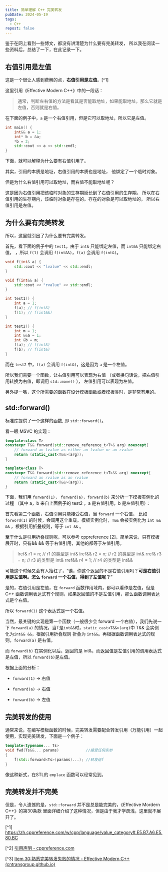 ```yaml
---
title: 简单理解 C++ 完美转发
pubDate: 2024-05-19
tags:
  - C++
repost: false
---
```


鉴于在网上看到一些博文，都没有讲清楚为什么要有完美转发，
所以我在阅读一些资料后，总结了一下，在此记录一下。

## 右值引用是左值

这是一个很让人感到费解的点，**右值引用是左值**。[^1]

这里引用《Effective Modern C++》中的一段话：

> 通常，判断左右值的方法是看其是否能取地址，如果能取地址，那么它就是左值，否则就是右值。

在下面的例子中，`a` 是一个右值引用，但是它可以取地址，所以它是左值。

```cpp
int main() {
    int&& a = 1;
    int* b = &a;
    *b = 2;
    std::cout << a << std::endl;
}
```

下面，就可以解释为什么要有右值引用了。

其实，引用的本质是地址，右值引用的本质也是地址，
他绑定了一个临时对象。

但是为什么右值引用可以取地址，而右值不能取地址呢？

这是因为右值引用把该临时对象的生存期延长到了右值引用的生存期。
所以在右值引用的生存期内，该临时对象是存在的。存在的对象是可以取地址的，
所以右值引用是左值。

## 为什么要有完美转发

所以，这里就引出了为什么要有完美转发。

首先，看下面的例子中的 `test1`，由于 `int&` 只能绑定左值，而 `int&&` 只能绑定右值，
，所以 `f(1)` 会调用 `f(int&&)`，`f(a)` 会调用 `f(int&)`。

```cpp
void f(int& a) {
    std::cout << "lvalue" << std::endl;
}

void f(int&& a) {
    std::cout << "rvalue" << std::endl;
}

int test1() {
    int a = 1;
    f(a); // f(int&)
    f(1); // f(int&&)
}

int test2() {
    int m = 1;
    int &&a = 1;
    int &b = m;
    f(a); // f(int&)
    f(b); // f(int&)
}
```

而在 `test2` 中，`f(a)` 会调用 `f(int&)`，这是因为 `a` 是一个左值。

所以我们需要一个函数，让右值引用可以表现为右值
（或者换句话说，把右值引用转换为右值，即调用 `std::move()` ），
左值引用可以表现为左值。

另外提一嘴，这个所需要的函数在设计模板函数或者模板类时，是非常有用的。

## std::forward()

标准库提供了一个这样的函数, 即 `std::forward()`。

看一眼 MSVC 的实现：

```cpp
template<class T>
constexpr T&& forward(std::remove_reference_t<T>& arg) noexcept{
    // forward an lvalue as either an lvalue or an rvalue
    return (static_cast<T&&>(arg));
}

template<class T>
constexpr T&& forward(std::remove_reference_t<T>&& arg) noexcept{
    // forward an rvalue as an rvalue
    return (static_cast<T&&>(arg));
}
```

下面，我们用 `forward(1)`， `forward(a)`，`forward(b)` 来分析一下模板实例化的过程 （其中 a，b 来自上面例子的 test2 ，a 是右值引用，b 是左值引用）：



首先看第二个函数，右值引用只能接受右值，当 `forward` 一个右值， 比如 `forword(1)` 的时候，会调用这个重载。模板实例化时，`T&&` 会被实例化为 `int && &&` ，根据引用折叠规则，等于 `int &&` 。

至于什么是引用折叠规则呢，可以参考 cppreference [2]，简单来说，只有模板展开时，只有&& && 等于右值引用，其他的都等于左值引用。

> lref&  r1 = n; // r1 的类型是 int&
> lref&& r2 = n; // r2 的类型是 int&
> rref&  r3 = n; // r3 的类型是 int&
> rref&& r4 = 1; // r4 的类型是 int&&

可能这个时候又会有人抬杠了，“诶，你这个返回的不是右值引用吗？**可是右值引用是左值啊。怎么 `forward` 一个右值，得到了左值呢？**”

是的，右值引用是左值，在 `forward` 函数作用域内，都可以看作是左值，但是 C++ 函数调用表达式有个规则，如果返回值的不是左值引用，那么函数调用表达式是个右值。

所以 `forward(1)` 这个表达式是一个右值。



当然，最关键的实现是第一个函数（一般很少会 forward 一个右值），我们先说一下 `forward(a)` 的情况，当T是`int&&`时，`static_cast<T&&>(arg)`中 T&& 会实例化为`int&& &&`，根据引用折叠规则 折叠为 `int&&`。再根据函数调用表达式的规则，`forward(a)` 是右值。

而 `forward(b)` 在实例化以后，返回的是 int&，而返回值是左值引用的调用表达式是左值，所以 `forward(b)`是左值。



根据上面的分析：

- `forward(1)` -> 右值

- `forward(a)` -> 右值

- `forward(b)` -> 左值



## 完美转发的使用

通常来说，在编写模板函数的时候，完美转发需要配合转发引用（万能引用）一起使用，实现完美转发，下面是一个例子：

```cpp
template<typename... Ts>
void fwd(Ts&&... params)            //接受任何实参
{
    f(std::forward<Ts>(params)...); //转发给f
}
```

像这种新式，在STL的 `emplace` 函数可以经常见到。



## 完美转发并不完美

但是，令人遗憾的是，`std::forward` 并不是总是能完美的，《Effective Mordern C++》的第30条款 里面详细介绍了这种情况，但是由于我才学疏浅，这里就不展开了。



[^1] https://zh.cppreference.com/w/cpp/language/value_category#.E5.B7.A6.E5.80.BC

[^2] [引用声明 - cppreference.com](https://zh.cppreference.com/w/cpp/language/reference)

[^3] [Item 30:熟悉完美转发失败的情况 - Effective Modern C++ (cntransgroup.github.io)](https://cntransgroup.github.io/EffectiveModernCppChinese/5.RRefMovSemPerfForw/item30.html)